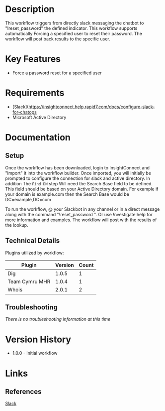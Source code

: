 # Description

This workflow triggers from directly slack messaging the chatbot to \"!reset_password\" the defined indicator. This workflow supports automatically Forcing a specified user to reset their password. The workflow will post back results to the specific user.

# Key Features

* Force a password reset for a specified user

# Requirements

* [Slack](https://insightconnect.help.rapid7.com/docs/configure-slack-for-chatops
* Microsoft Active Directory

# Documentation

## Setup

Once the workflow has been downloaded, login to InsightConnect and "Import" it into the workflow builder. Once imported, you will initially be prompted to configure the connection for slack and active directory.
In addition The `Find DN` step Will need the Search Base field to be defined. This field should be based on your Active Directory domain.
For example if your domain is example.com then the Search Base would be DC=example,DC=com

To run the workflow, @ your Slackbot in any channel or in a direct message along with the command "!reset_password <hash>".
Or use !nvestigate help for more information and examples.
The workflow will post with the results of the lookup.

## Technical Details

Plugins utilized by workflow:

|Plugin|Version|Count|
|----|----|--------|
|Dig|1.0.5|1|
|Team Cymru MHR|1.0.4|1|
|Whois|2.0.1|2|

## Troubleshooting

_There is no troubleshooting information at this time_

# Version History

* 1.0.0 - Initial workflow

# Links

## References

[Slack](https://slack.com)